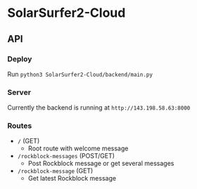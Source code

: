 # SolarSurfer2-Cloud

## API
### Deploy
Run `python3 SolarSurfer2-Cloud/backend/main.py`

### Server
Currently the backend is running at `http://143.198.58.63:8000`

### Routes

- `/` (GET)
    - Root route with welcome message
- `/rockblock-messages` (POST/GET)
    - Post Rockblock message or get several messages
- `/rockblock-message` (GET)
    - Get latest Rockblock message
